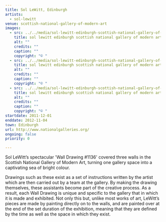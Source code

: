 ```yaml
---
title: Sol LeWitt, Edinburgh
artists:
  - sol-lewitt
venue: scottish-national-gallery-of-modern-art
images:
  - src: ../../media/sol-lewitt-edinburgh-scottish-national-gallery-of-modern-art-2011-12-01-0.webp
    title: sol lewitt edinburgh scottish national gallery of modern art 2011 12 01 0
    alt: ""
    credits: ""
    caption: ""
    copyright: "© "
  - src: ../../media/sol-lewitt-edinburgh-scottish-national-gallery-of-modern-art-2011-12-01-1.webp
    title: sol lewitt edinburgh scottish national gallery of modern art 2011 12 01 1
    alt: ""
    credits: ""
    caption: ""
    copyright: "© "
  - src: ../../media/sol-lewitt-edinburgh-scottish-national-gallery-of-modern-art-2011-12-01-2.webp
    title: sol lewitt edinburgh scottish national gallery of modern art 2011 12 01 2
    alt: ""
    credits: ""
    caption: ""
    copyright: "© "
startdate: 2011-12-01
enddate: 2012-11-04
town: Edinburgh
url: http://www.nationalgalleries.org/
ongoing: false
priority: 0

---
```


Sol LeWitt’s spectacular 'Wall Drawing #1136' covered three walls in the Scottish National Gallery of Modern Art, turning one gallery space into a captivating sea of bright colour.

Drawings such as these exist as a set of instructions written by the artist which are then carried out by a team at the gallery. By making the drawing themselves, these assistants become part of the creative process. As a result, each Wall Drawing is unique and specific to the gallery that in which it is made and exhibited. Not only this but, unlike most works of art, LeWitt’s pieces are made by painting directly on to the walls, and are painted over at the end of the set duration of the exhibition, meaning that they are defined by the time as well as the space in which they exist.